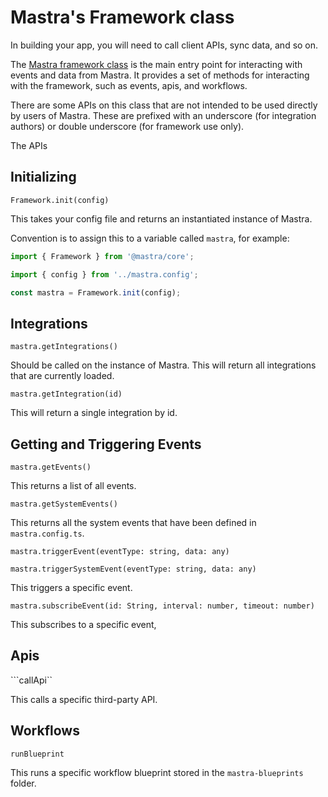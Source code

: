 # Mastra's Framework class

In building your app, you will need to call client APIs, sync data, and so on. 

The [Mastra framework class](https://github.com/mastra-inc/future/blob/main/packages/core/src/framework.ts) is the main entry point for interacting with events and data from Mastra. It provides a set of methods for interacting with the framework, such as events, apis, and workflows.

There are some APIs on this class that are not intended to be used directly by users of Mastra. These are prefixed with an underscore (for integration authors) or double underscore (for framework use only).

The APIs

## Initializing

`Framework.init(config)`

This takes your config file and returns an instantiated instance of Mastra. 

Convention is to assign this to a variable called `mastra`, for example:

```ts
import { Framework } from '@mastra/core';

import { config } from '../mastra.config';

const mastra = Framework.init(config);
```

## Integrations

`mastra.getIntegrations()`

Should be called on the instance of Mastra. This will return all integrations that are currently loaded.

`mastra.getIntegration(id)`

This will return a single integration by id.

## Getting and Triggering Events

```mastra.getEvents()```

This returns a list of all events.

```mastra.getSystemEvents()```

This returns all the system events that have been defined in `mastra.config.ts`.

```mastra.triggerEvent(eventType: string, data: any)```

```mastra.triggerSystemEvent(eventType: string, data: any)```

This triggers a specific event.

```mastra.subscribeEvent(id: String, interval: number, timeout: number)```

This subscribes to a specific event, 

## Apis

```callApi``

This calls a specific third-party API.


## Workflows

```runBlueprint```

This runs a specific workflow blueprint stored in the `mastra-blueprints` folder. 